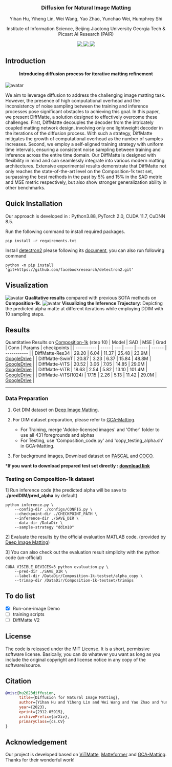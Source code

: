 <div align="center">
<!-- <h2>Click2Trimap</h2> -->
<h3>Diffusion for Natural Image Matting </h3>

Yihan Hu, Yiheng Lin, Wei Wang, Yao Zhao, Yunchao Wei, Humphrey Shi

Institute of Information Science, Beijing Jiaotong University
Georgia Tech & Picsart AI Research (PAIR)

<p align="center">
    <a href="https://opensource.org/licenses/MIT">
        <img src="https://img.shields.io/badge/License-MIT-yellow.svg"/>
    </a>
    <a href="https://arxiv.org/pdf/2312.05915.pdf">
        <img src="https://img.shields.io/badge/arxiv-2312.05915-red"/>
    </a>   
    <a href="[https://arxiv.org/pdf/2312.05915.pdf](https://paperswithcode.com/sota/image-matting-on-composition-1k-1?p=diffusion-for-natural-image-matting)">
        <img src="https://img.shields.io/endpoint.svg?url=https://paperswithcode.com/badge/diffusion-for-natural-image-matting/image-matting-on-composition-1k-1"/>
    </a>  
</p>
</div>


## Introduction
<div align="center"><h4>Introducing diffusion process for iterative matting refinement</h4></div>

![avatar](assert/pipeline.png)

We aim to leverage diffusion to address the challenging image matting task. However, the presence of high computational overhead and the inconsistency of noise sampling between the training and inference processes pose significant obstacles to achieving this goal. In this paper, we present DiffMatte, a solution designed to effectively overcome these challenges. First, DiffMatte decouples the decoder from the intricately coupled matting network design, involving only one lightweight decoder in the iterations of the diffusion process. With such a strategy, DiffMatte mitigates the growth of computational overhead as the number of samples increases. Second, we employ a self-aligned training strategy with uniform time intervals, ensuring a consistent noise sampling between training and inference across the entire time domain. Our DiffMatte is designed with flexibility in mind and can seamlessly integrate into various modern matting architectures. Extensive experimental results demonstrate that DiffMatte not only reaches the state-of-the-art level on the Composition-1k test set, surpassing the best methods in the past by 5\% and 15\% in the SAD metric and MSE metric respectively, but also show stronger generalization ability in other benchmarks. 


## Quick Installation 
Our approach is developed in : Python3.88, PyTorch 2.0, CUDA 11.7, CuDNN 8.5.

Run the following command to install required packages. 
<!-- You can refer to the issues of [ViTMatte](https://github.com/hustvl/ViTMatte) if you run into problems.  -->
```
pip install -r requirements.txt
```
Install [detectron2](https://github.com/facebookresearch/detectron2) please following its [document](https://detectron2.readthedocs.io/en/latest/), you can also run following command
```
python -m pip install 'git+https://github.com/facebookresearch/detectron2.git'
```

## Visualization
![avatar](assert/c1k.png)
__Qualitative results__ compared with previous SOTA methods on __Composition-1k__.
![avatar](assert/refine.png)
__Visualizing the Inference Trajectory__: Depicting the predicted alpha matte at different iterations while employing DDIM with 10 sampling steps.

## Results

Quantitative Results on [Composition-1k](https://paperswithcode.com/dataset/composition-1k) (step 10)
| Model      | SAD   | MSE | Grad | Conn  | Params | checkpoints |
| ---------- | ----- | --- | ---- | ----- | ------ | ----------- |
| DiffMatte-Res34 | 29.20 | 6.04 | 11.37 | 25.48 | 23.9M | [GoogleDrive](https://drive.google.com/file/d/13D8tWjzkWKKSKwvHs-I_zToeGmU8gBJc/view?usp=drive_link) |
| DiffMatte-SwinT | 20.87 | 3.23 | 6.37 | 15.84 | 48.8M | [GoogleDrive](https://drive.google.com/file/d/1TimvLgX3Kf6_N73DUkP0Z99OAE30ry-B/view?usp=drive_link) |
| DiffMatte-ViTS | 20.52 | 3.06 | 7.05 | 14.85 | 29.0M | [GoogleDrive](https://drive.google.com/file/d/11m6y4LI_Hp5u5AagUY_bxPJWkbtsydFV/view?usp=drive_link) |
| DiffMatte-ViTB | 18.63 | 2.54 | 5.82 | 13.10 | 101.4M | [GoogleDrive](https://drive.google.com/file/d/1-Qrtg7txDt53NIreq3PTvgJke6UhuB2z/view?usp=drive_link) |
| DiffMatte-ViTS(1024) | 17.15 | 2.26 | 5.13 | 11.42 | 29.0M | [GoogleDrive](https://drive.google.com/file/d/1NIn-tKtW3zhi2vK3OgOTiiHrOIXuHIZo/view?usp=drive_link) |

---

### Data Preparation
1) Get DIM dataset on [Deep Image Matting](https://sites.google.com/view/deepimagematting).

2) For DIM dataset preparation, please refer to [GCA-Matting](https://github.com/Yaoyi-Li/GCA-Matting).
   - For Training, merge 'Adobe-licensed images' and 'Other' folder to use all 431 foregrounds and alphas
   - For Testing, use 'Composition_code.py' and 'copy_testing_alpha.sh' in GCA-Matting.

3) For background images, Download dataset on [PASCAL](http://host.robots.ox.ac.uk/pascal/VOC/) and [COCO](https://cocodataset.org/#home).

***If you want to download prepared test set directly : [download link](https://drive.google.com/file/d/1fS-uh2Fi0APygd0NPjqfT7jCwUu_a_Xu/view?usp=sharing)** 

### Testing on Composition-1k dataset

1] Run inference code (the predicted alpha will be save to **./predDIM/pred_alpha** by default)

```
python inference.py \
    --config-dir ./configs/CONFIG.py \
    --checkpoint-dir ./CHECKPOINT_PATH \
    --inference-dir ./SAVE_DIR \
    --data-dir /DataDir \
    --sample-strategy "ddim10"
```

2] Evaluate the results by the official evaluation MATLAB code. (provided by [Deep Image Matting](https://sites.google.com/view/deepimagematting))

3] You can also check out the evaluation result simplicity with the python code (un-official) 
```
CUDA_VISIBLE_DEVICES=3 python evaluation.py \
    --pred-dir ./SAVE_DIR \
    --label-dir /DataDir/Composition-1k-testset/alpha_copy \
    --trimap-dir /DataDir/Composition-1k-testset/trimaps
```

## To do list
- [X] Run-one-image Demo
- [ ] training scripts
- [ ] DiffMatte V2

## License
The code is released under the MIT License. It is a short, permissive software license. Basically, you can do whatever you want as long as you include the original copyright and license notice in any copy of the software/source. 

## Citation
```bibtex
@misc{hu2023diffusion,
      title={Diffusion for Natural Image Matting}, 
      author={Yihan Hu and Yiheng Lin and Wei Wang and Yao Zhao and Yunchao Wei and Humphrey Shi},
      year={2023},
      eprint={2312.05915},
      archivePrefix={arXiv},
      primaryClass={cs.CV}
}
```

## Acknowledgement
Our project is developed based on [ViTMatte](https://github.com/hustvl/ViTMatte), [Matteformer](https://github.com/webtoon/matteformer) and [GCA-Matting](https://github.com/Yaoyi-Li/GCA-Matting). Thanks for their wonderful work!<div align="center">
